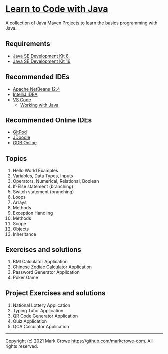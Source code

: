 
# [Learn to Code with Java](https://github.com/markcrowe-com/learntocode.java/)

A collection of Java Maven Projects to learn the basics programming with Java.

## Requirements

- [Java SE Development Kit 8](https://www.oracle.com/java/technologies/javase/javase-jdk8-downloads.html)
- [Java SE Development Kit 16](https://www.oracle.com/java/technologies/javase-jdk16-downloads.html)

## Recommended IDEs

- [Apache NetBeans 12.4](https://netbeans.apache.org/download/)
- [IntelliJ IDEA](https://www.jetbrains.com/idea/download/)
- [VS Code](https://code.visualstudio.com/)
  - [Working with Java](https://code.visualstudio.com/docs/languages/java)

## Recommended Online IDEs

- [GitPod](https://gitpod.io/)
- [JDoodle](https://www.jdoodle.com/online-java-compiler/)
- [GDB Online](https://www.onlinegdb.com/online_java_compiler)

## Topics

1. Hello World Examples
2. Variables, Data Types, Inputs
3. Operators, Numerical, Relational, Boolean
4. If-Else statement (branching)
5. Switch statement (branching)
6. Loops
7. Arrays
8. Methods
9. Exception Handling
10. Methods
11. Scope
12. Objects
13. Inheritance

## Exercises and solutions

1. BMI Calculator Application
2. Chinese Zodiac Calculator Application
3. Password Generator Application
4. Poker Game

## Project Exercises and solutions

1. National Lottery Application
2. Typing Tutor Application
3. QR Code Generator Application
4. Quiz Application
5. QCA Calculator Application

---

Copyright (c) 2021 Mark Crowe <https://github.com/markcrowe-com>. All rights reserved.

